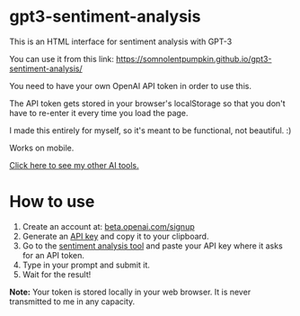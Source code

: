 # gpt3-sentiment-analysis
This is an HTML interface for sentiment analysis with GPT-3

You can use it from this link: https://somnolentpumpkin.github.io/gpt3-sentiment-analysis/

You need to have your own OpenAI API token in order to use this.

The API token gets stored in your browser's localStorage so that you don't have to re-enter it every time you load the page.

I made this entirely for myself, so it's meant to be functional, not beautiful. :)

Works on mobile.

[Click here to see my other AI tools.](https://somnolentpumpkin.github.io/ai-tools/)


# How to use
1. Create an account at: [beta.openai.com/signup](https://beta.openai.com/signup)
2. Generate an [API key](https://beta.openai.com/account/api-keys) and copy it to your clipboard.
3. Go to the [sentiment analysis tool](https://somnolentpumpkin.github.io/gpt3-sentiment-analysis/) and paste your API key where it asks for an API token.
4. Type in your prompt and submit it.
5. Wait for the result!

**Note:** Your token is stored locally in your web browser. It is never transmitted to me in any capacity.
